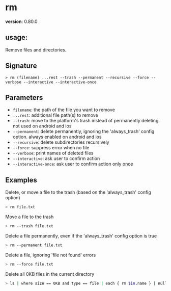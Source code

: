# rm

**version**: 0.80.0

## **usage**:

Remove files and directories.

## Signature

`> rm (filename) ...rest --trash --permanent --recursive --force --verbose --interactive --interactive-once`

## Parameters

- `filename`: the path of the file you want to remove
- `...rest`: additional file path(s) to remove
- `--trash`: move to the platform's trash instead of permanently deleting. not used on android and ios
- `--permanent`: delete permanently, ignoring the 'always_trash' config option. always enabled on android and ios
- `--recursive`: delete subdirectories recursively
- `--force`: suppress error when no file
- `--verbose`: print names of deleted files
- `--interactive`: ask user to confirm action
- `--interactive-once`: ask user to confirm action only once

## Examples

Delete, or move a file to the trash (based on the 'always_trash' config option)

```bash
> rm file.txt
```

Move a file to the trash

```bash
> rm --trash file.txt
```

Delete a file permanently, even if the 'always_trash' config option is true

```bash
> rm --permanent file.txt
```

Delete a file, ignoring 'file not found' errors

```bash
> rm --force file.txt
```

Delete all 0KB files in the current directory

```bash
> ls | where size == 0KB and type == file | each { rm $in.name } | null
```

